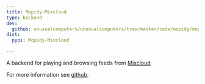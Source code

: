 ```yaml
---
title: Mopidy-Mixcloud
type: backend
dev:
  github: unusualcomputers/unusualcomputers/tree/master/code/mopidy/mopidymixcloud 
dist:
  pypi: Mopidy-Mixcloud

---
```


A backend for playing and browsing feeds from [Mixcloud](https://mixcloud.com)

For more information see [github](https://github.com/unusualcomputers/unusualcomputers/blob/master/code/mopidy/mopidymixcloud/README.md).

